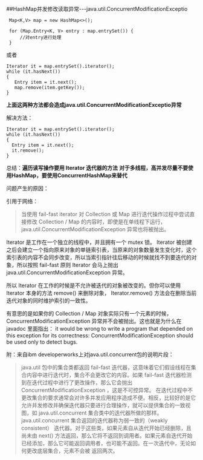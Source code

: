##HashMap并发修改读取异常---java.util.ConcurrentModificationExceptio

	 Map<K,V> map = new HashMap<>();

	 for (Map.Entry<K, V> entry : map.entrySet()) {
	     //对entry进行处理                  
	 }

或者

	Iterator it = map.entrySet().iterator();
	while (it.hasNext())
	{
	   Entry item = it.next();
	   map.remove(item.getKey());
	}

**上面这两种方法都会造成java.util.ConcurrentModificationExceptio异常**

解决方法：

    Iterator it = map.entrySet().iterator();
    while (it.hasNext())
    {
      Entry item = it.next();
      it.remove();
    }

总结：**遍历读写操作要用 Iterator 迭代器的方法**
	**对于多线程，高并发尽量不要使用HashMap，要使用ConcurrentHashMap来替代**

问题产生的原因：

引用于网络：
>当使用 fail-fast iterator 对 Collection 或 Map 进行迭代操作过程中尝试直接修改 Collection / Map 的内容时，即使是在单线程下运行， java.util.ConcurrentModificationException 异常也将被抛出。 

Iterator 是工作在一个独立的线程中，并且拥有一个 mutex 锁。 Iterator 被创建之后会建立一个指向原来对象的单链索引表，当原来的对象数量发生变化时，这个索引表的内容不会同步改变，所以当索引指针往后移动的时候就找不到要迭代的对象，所以按照 fail-fast 原则 Iterator 会马上抛出 java.util.ConcurrentModificationException 异常。 

所以 Iterator 在工作的时候是不允许被迭代的对象被改变的。但你可以使用 Iterator 本身的方法 remove() 来删除对象， Iterator.remove() 方法会在删除当前迭代对象的同时维护索引的一致性。 

有意思的是如果你的 Collection / Map 对象实际只有一个元素的时候， ConcurrentModificationException 异常并不会被抛出。这也就是为什么在 javadoc 里面指出： it would be wrong to write a program that depended on this exception for its correctness: ConcurrentModificationException should be used only to detect bugs. 

附：来自ibm developerworks上对java.util.concurrent包的说明片段：
>java.util 包中的集合类都返回 fail-fast 迭代器，这意味着它们假设线程在集合内容中进行迭代时，集合不会更改它的内容。如果 fail-fast 迭代器检测到在迭代过程中进行了更改操作，那么它会抛出 ConcurrentModificationException ，这是不可控异常。 
在迭代过程中不更改集合的要求通常会对许多并发应用程序造成不便。相反，比较好的是它允许并发修改并确保迭代器只要进行合理操作，就可以提供集合的一致视图，如 java.util.concurrent 集合类中的迭代器所做的那样。 
java.util.concurrent 集合返回的迭代器称为弱一致的（weakly consistent） 迭代器。对于这些类，如果元素自从迭代开始已经删除，且尚未由 next() 方法返回，那么它将不返回到调用者。如果元素自迭代开始已经添加，那么它可能返回调用者，也可能不返回。在一次迭代中，无论如何更改底层集合，元素不会被 返回两次。